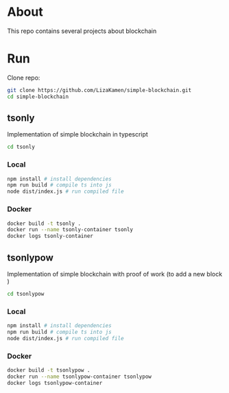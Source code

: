 # About

This repo contains several projects about blockchain

# Run

Clone repo:

```bash
git clone https://github.com/LizaKamen/simple-blockchain.git
cd simple-blockchain
```

## tsonly

Implementation of simple blockchain in typescript

```bash
cd tsonly
```

### Local

```bash
npm install # install dependencies
npm run build # compile ts into js
node dist/index.js # run compiled file
```

### Docker

```bash
docker build -t tsonly .
docker run --name tsonly-container tsonly
docker logs tsonly-container
```

## tsonlypow

Implementation of simple blockchain with proof of work (to add a new block )

```bash
cd tsonlypow
```

### Local

```bash
npm install # install dependencies
npm run build # compile ts into js
node dist/index.js # run compiled file
```

### Docker

```bash
docker build -t tsonlypow .
docker run --name tsonlypow-container tsonlypow
docker logs tsonlypow-container
```
